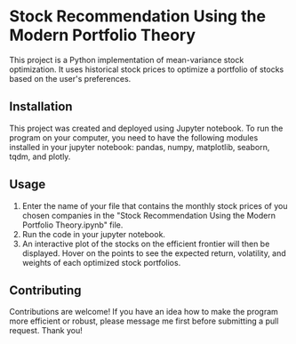 # Stock Recommendation Using the Modern Portfolio Theory

This project is a Python implementation of mean-variance stock optimization. It uses historical stock prices to optimize a portfolio of stocks based on the user's preferences.

## Installation

This project was created and deployed using Jupyter notebook. To run the program on your computer, you need to have the following modules installed in your jupyter notebook: pandas, numpy, matplotlib, seaborn, tqdm, and plotly.

## Usage

1. Enter the name of your file that contains the monthly stock prices of you chosen companies in the "Stock Recommendation Using the Modern Portfolio Theory.ipynb" file.
2. Run the code in your jupyter notebook.
3. An interactive plot of the stocks on the efficient frontier will then be displayed. Hover on the points to see the expected return, volatility, and weights of each optimized stock portfolios.


## Contributing

Contributions are welcome! If you have an idea how to make the program more efficient or robust, please message me first before submitting a pull request. Thank you!
